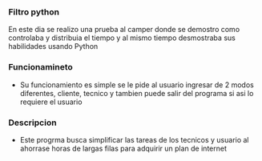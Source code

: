 ### Filtro python
En este dia se realizo una prueba al camper donde se demostro como controlaba y distribuia el tiempo y al mismo tiempo desmostraba sus habilidades usando Python

### Funcionamineto
- Su funcionamiento es simple se le pide al usuario ingresar de 2 modos diferentes, cliente, tecnico y tambien puede salir del programa si asi lo requiere el usuario

### Descripcion
- Este progrma busca simplificar las tareas de los tecnicos y usuario al ahorrase horas de largas filas para adquirir un plan de internet 
